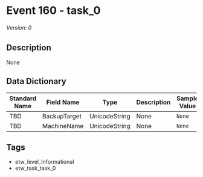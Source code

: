 # Event 160 - task_0
###### Version: 0

## Description
None

## Data Dictionary
|Standard Name|Field Name|Type|Description|Sample Value|
|---|---|---|---|---|
|TBD|BackupTarget|UnicodeString|None|`None`|
|TBD|MachineName|UnicodeString|None|`None`|

## Tags
* etw_level_Informational
* etw_task_task_0